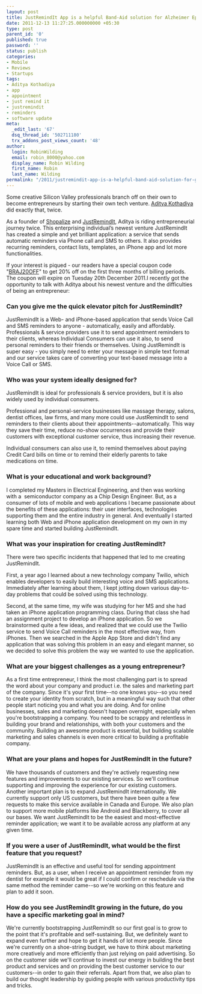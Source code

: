 ```yaml
---
layout: post
title: JustRemindIt App is a helpful Band-Aid solution for Alzheimer Epidemic
date: 2011-12-13 11:27:25.000000000 +05:30
type: post
parent_id: '0'
published: true
password: ''
status: publish
categories:
- Mobile
- Reviews
- Startups
tags:
- Aditya Kothadiya
- app
- appointment
- just remind it
- justremindit
- reminders
- software update
meta:
  _edit_last: '67'
  dsq_thread_id: '502711180'
  trx_addons_post_views_count: '48'
author:
  login: RobinWilding
  email: robin_8000@yahoo.com
  display_name: Robin Wilding
  first_name: Robin
  last_name: Wilding
permalink: "/2011/justremindit-app-is-a-helpful-band-aid-solution-for-growing-alzheimer-epidemic/"
---
```

<p>Some creative Silicon Valley professionals branch off on their own to become entrepreneurs by starting their own tech venture. <a href="http://adityakothadiya.com/">Aditya Kothadiya</a> did exactly that, twice. </p>
<p>As a founder of <a href="http://shopalize.com/">Shopalize</a> and <a href="http://justremindit.com/">JustRemindIt</a>, Aditya is riding entrepreneurial journey twice. This enterprising individual&rsquo;s newest venture JustRemindIt has created a simple and yet brilliant application: a service that sends automatic reminders via Phone call and SMS to others. It also provides recurring reminders, contact lists, templates, an iPhone app and lot more functionalities.</p>
<p>If your interest is piqued - our readers have a special coupon code "<a href="https://justremindit.com/content/pricing">BRAJ20OFF</a>" to get 20% off on the first three months of billing periods. The coupon will expire on Tuesday 20th December 2011.<!--more-->I recently got the opportunity to talk with Aditya about his newest venture and the difficulties of being an entrepreneur:</p>
<h3>Can you give me the quick elevator pitch for JustRemindIt?</h3>
<p>JustRemindIt is a Web- and iPhone-based application that sends Voice Call and SMS reminders to anyone - automatically, easily and affordably. Professionals &amp; service providers use it to send appointment reminders to their clients, whereas Individual Consumers can use it also, to send personal reminders to their friends or themselves. Using JustRemindIt is super easy - you simply need to enter your message in simple text format and our service takes care of converting your text-based message into a Voice Call or SMS.</p>
<h3>Who was your system ideally designed for?</h3>
<p>JustRemindIt is ideal for professionals &amp; service providers, but it is also widely used by individual consumers.</p>
<p>Professional and personal-service businesses like massage therapy, salons, dentist offices, law firms, and many more could use JustRemindIt to send reminders to their clients about their appointments--automatically. This way they save their time, reduce no-show occurrences and provide their customers with exceptional customer service, thus increasing their revenue.</p>
<p>Individual consumers can also use it, to remind themselves about paying Credit Card bills on time or to remind their elderly parents to take medications on time.</p>
<h3>What is your educational and work background?</h3>
<p>I completed my Masters in Electrical Engineering, and then was working with a &nbsp;semiconductor company as a Chip Design Engineer. But, as a consumer of lots of mobile and web applications I became passionate about the benefits of these applications: their user interfaces, technologies supporting them and the entire industry in general. And eventually I started learning both Web and iPhone application development on my own in my spare time and started building JustRemindIt.</p>
<h3>What was your inspiration for creating JustRemindIt?</h3>
<p>There were two specific incidents that happened that led to me creating JustRemindIt. </p>
<p>First, a year ago I learned about a new technology company Twilio, which enables developers to easily build interesting voice and SMS applications. Immediately after learning about them, I kept jotting down various day-to-day problems that could be solved using this technology.</p>
<p>Second, at the same time, my wife was studying for her MS and she had taken an iPhone application programming class. During that class she had an assignment project to develop an iPhone application. So we brainstormed quite a few ideas, and realized that we could use the Twilio service to send Voice Call reminders in the most effective way, from iPhones. Then we searched in the Apple App Store and didn't find any application that was solving this problem in an easy and elegant manner, so we decided to solve this problem the way we wanted to use the application.</p>
<h3>What are your biggest challenges as a young entrepreneur?</h3>
<p>As a first time entrepreneur, I think the most challenging part is to spread the word about your company and product i.e. the sales and marketing part of the company. Since it's your first time--no one knows you--so you need to create your identity from scratch, but in a meaningful way such that other people start noticing you and what you are doing. And for online businesses, sales and marketing doesn't happen overnight, especially when you're bootstrapping a company. You need to be scrappy and relentless in building your brand and relationships, with both your customers and the community. Building an awesome product is essential, but building scalable marketing and sales channels is even more critical to building a profitable company.</p>
<h3>What are your plans and hopes for JustRemindIt in the future?</h3>
<p>We have thousands of customers and they're actively requesting new features and improvements to our existing services. So we'll continue supporting and improving the experience for our existing customers. Another important plan is to expand JustRemindIt internationally. We currently support only US customers, but there have been quite a few requests to make this service available in Canada and Europe. We also plan to support more mobile platforms like Android and Blackberry, to cover all our bases. We want JustRemindIt to be the easiest and most-effective reminder application; we want it to be available across any platform at any given time.</p>
<h3>If you were a user of JustRemindIt, what would be the first feature that you request?</h3>
<p>JustRemindIt is an effective and useful tool for sending appointment reminders. But, as a user, when I receive an appointment reminder from my dentist for example it would be great if I could confirm or reschedule via the same method the reminder came--so we're working on this feature and plan to add it soon.</p>
<h3>How do you see JustRemindIt growing in the future, do you have a specific marketing goal in mind?</h3>
<p>We're currently bootstrapping JustRemindIt so our first goal is to grow to the point that it's profitable and self-sustaining. But, we definitely want to expand even further and hope to get it hands of lot more people. Since we're currently on a shoe-string budget, we have to think about marketing more creatively and more efficiently than just relying on paid advertising. So on the customer side we'll continue to invest our energy in building the best product and services and on providing the best customer service to our customers--in order to gain their referrals. Apart from that, we also plan to build our thought leadership by guiding people with various productivity tips and tricks.</p>
